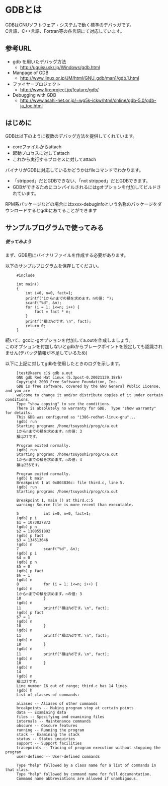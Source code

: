 #  GDBとは
GDBはGNUソフトウェア・システムで動く標準のデバッガです。  
C言語、C++言語、Fortran等の各言語にて対応しています。

## 参考URL
* gdb を用いたデバッグ方法
	* http://uguisu.skr.jp/Windows/gdb.html
* Manpage of GDB
	* http://www.linux.or.jp/JM/html/GNU_gdb/man1/gdb.1.html
* ファイヤープロジェクト
	* http://www.fireproject.jp/feature/gdb/
* Debugging with GDB
	* http://www.asahi-net.or.jp/~wg5k-ickw/html/online/gdb-5.0/gdb-ja_toc.html

## はじめに

GDBは以下のように複数のデバッグ方法を提供してくれています。
* coreファイルからattach
* 起動プロセスに対してattach
* これから実行するプロセスに対してattach

バイナリがGDBに対応しているかどうかはfileコマンドでわかります。
* 「stripped」だとGDBできない、「not stripped」だとGDBできます。
* GDBができるためにコンパイルされるにはgオプションを付加してビルドされています。

RPM系パッケージなどの場合にはxxxx-debuginfoという名称のパッケージをダウンロードするとgdbにあてることができます

## サンプルプログラムで使ってみる

#####  使ってみよう
まず、GDB用にバイナリファイルを作成する必要があります。  
  
以下のサンプルプログラムを保存してください。
```
	 #include 
	 
	 int main()
	 {
	     int i=0, n=0, fact=1;
	     printf("1からnまでの積を求めます。nの値: ");
	     scanf("%d", &n);
	     for (i = 1; i<=n; i++) {
	         fact = fact * n;
	     }
	     printf("積は%dです。\n", fact);
	     return 0;
	 }
```

続いて、gccに-gオプションを付加してa.outを作成しましょう。  
このオプションを付加しないとgdbからブレークポイントを設定しても認識されません(デバッグ情報が不足しているため)

以下に上記に対してgdbを使用したときのログを示します。
```
	 [test@kaeru c]$ gdb a.out
	 GNU gdb Red Hat Linux (5.3post-0.20021129.18rh)
	 Copyright 2003 Free Software Foundation, Inc.
	 GDB is free software, covered by the GNU General Public License, and you are
	 welcome to change it and/or distribute copies of it under certain conditions.
	 Type "show copying" to see the conditions.
	 There is absolutely no warranty for GDB.  Type "show warranty" for details.
	 This GDB was configured as "i386-redhat-linux-gnu"...
	 (gdb) run
	 Starting program: /home/tsuyoshi/prog/c/a.out
	 1からnまでの積を求めます。nの値: 3
	 積は27です。
	 
	 Program exited normally.
	 (gdb) run
	 Starting program: /home/tsuyoshi/prog/c/a.out
	 1からnまでの積を求めます。nの値: 4
	 積は256です。
	 
	 Program exited normally.
	 (gdb) b main
	 Breakpoint 1 at 0x804836c: file third.c, line 5.
	 (gdb) run
	 Starting program: /home/tsuyoshi/prog/c/a.out  
	 
	 Breakpoint 1, main () at third.c:5
	 warning: Source file is more recent than executable. 
	 
	 5           int i=0, n=0, fact=1;
	 (gdb) p i
	 $1 = 1073827872
	 (gdb) p n
	 $2 = 1108551892
	 (gdb) p fact
	 $3 = 134513646
	 (gdb) n
	 7           scanf("%d", &n);
	 (gdb) p i
	 $4 = 0
	 (gdb) p n
	 $5 = 0
	 (gdb) p fact
	 $6 = 1
	 (gdb) n
	 8           for (i = 1; i<=n; i++) {
	 (gdb) n
	 1からnまでの積を求めます。nの値: 3
	 10          }
	 (gdb) n
	 11          printf("積は%dです。\n", fact);
	 (gdb) p fact
	 $7 = 1
	 (gdb) n
	 10          }
	 (gdb) n
	 11          printf("積は%dです。\n", fact);
	 (gdb) n
	 10          }
	 (gdb) n
	 11          printf("積は%dです。\n", fact);
	 (gdb) n
	 10          }
	 (gdb) n
	 14
	 (gdb) n
	 積は27です。
	 Line number 16 out of range; third.c has 14 lines.
	 (gdb) h
	 List of classes of commands:
	 
	 aliases -- Aliases of other commands
	 breakpoints -- Making program stop at certain points
	 data -- Examining data
	 files -- Specifying and examining files
	 internals -- Maintenance commands
	 obscure -- Obscure features
	 running -- Running the program
	 stack -- Examining the stack
	 status -- Status inquiries
	 support -- Support facilities
	 tracepoints -- Tracing of program execution without stopping the program
	 user-defined -- User-defined commands
	 
	 Type "help" followed by a class name for a list of commands in that class.
	 Type "help" followed by command name for full documentation.
	 Command name abbreviations are allowed if unambiguous.
```

